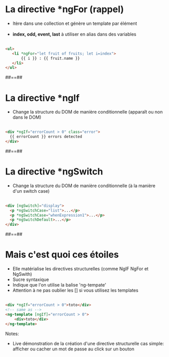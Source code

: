 <!-- .slide: class="with-code inconsolata" -->
# La directive *ngFor (rappel)

- Itère dans une collection et génère un template par élément <br><br>
- <b>index, odd, event, last</b> à utiliser en alias dans des variables <br><br>

```html
<ul>
   <li *ngFor="let fruit of fruits; let i=index">
       {{ i }} : {{ fruit.name }}
   </li>
</ul>
```
<!-- .element: class="big-code" -->

##==##
<!-- .slide: class="with-code inconsolata" -->
# La directive *ngIf

- Change la structure du DOM de manière conditionnelle (apparaît ou non dans le DOM)<br><br>

```html
<div *ngIf="errorCount > 0" class="error">
  {{ errorCount }} errors detected
</div>
```
<!-- .element: class="big-code" -->

##==##
<!-- .slide: class="with-code inconsolata" -->
# La directive *ngSwitch

- Change la structure du DOM de manière conditionnelle (à la manière d'un switch case)<br><br>

```html
<div [ngSwitch]="display">
  <p *ngSwitchCase="list">...</p>
  <p *ngSwitchCase="whenExpression1">...</p>
  <p *ngSwitchDefault>...</p>
</div>
```
<!-- .element: class="big-code" -->

##==##
<!-- .slide: class="with-code inconsolata" -->
# Mais c'est quoi ces étoiles

- Elle matérialise les directives structurelles (comme NgIF NgFor et NgSwith)
- Sucre syntaxique
- Indique que l'on utilise la balise 'ng-tempate'
- Attention à ne pas oublier les [] si vous utilisez les templates<br><br>

```html
<div *ngIf="errorCount > 0">toto</div>
<!-- same as -->
<ng-template [ngIf]="errorCount > 0">
    <div>toto</div>
</ng-template>
```
<!-- .element: class="big-code" -->
Notes:
- Live démonstration de la création d'une directive structurelle cas simple: afficher ou cacher un mot de passe au click sur un bouton

 
